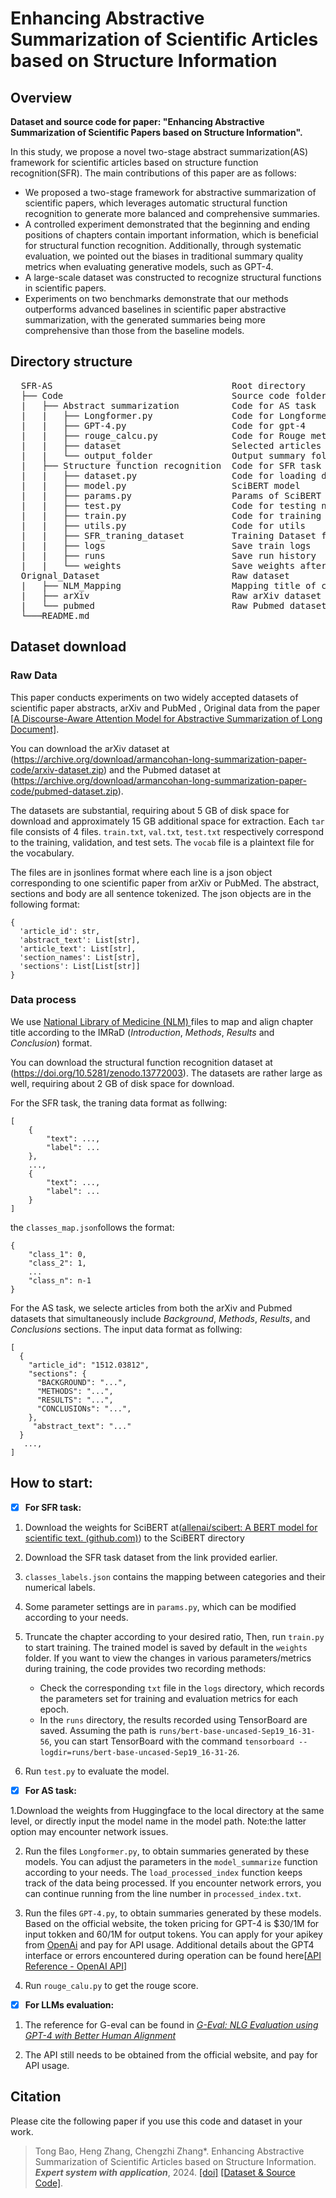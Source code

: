 # Enhancing Abstractive Summarization of Scientific Articles based on Structure Information


## Overview

**Dataset and source code for paper: "Enhancing Abstractive Summarization of Scientific Papers based on Structure Information".**

In this study, we propose a novel two-stage abstract summarization(AS) framework for scientific articles based on structure function recognition(SFR). The main contributions of this paper are as follows:

  - We proposed a two-stage framework for abstractive summarization of scientific papers, which leverages automatic structural function recognition to generate more balanced and comprehensive summaries. 
  - A controlled experiment demonstrated that the beginning and ending positions of chapters contain important information, which is beneficial for structural function recognition. Additionally, through systematic evaluation, we pointed out the biases in traditional summary quality metrics when evaluating generative models, such as GPT-4.
  - A large-scale dataset was constructed to recognize structural functions in scientific papers.
  - Experiments on two benchmarks demonstrate that our methods outperforms advanced baselines in scientific paper abstractive summarization, with the generated summaries being more comprehensive than those from the baseline models.

## Directory structure

<pre>  SFR-AS                                  Root directory
  ├── Code                                Source code folder
  |   ├── Abstract summarization          Code for AS task
  |   |   ├── Longformer.py               Code for Longformer
  |   |   ├── GPT-4.py                    Code for gpt-4
  |   |   ├── rouge_calcu.py              Code for Rouge metric
  |   |   ├── dataset                     Selected articles from Pubmed and arXiv dataset
  |   |   └── output_folder               Output summary folder
  |   ├── Structure function recognition  Code for SFR task
  |   |   ├── dataset.py                  Code for loading data from dataset
  |   |   ├── model.py                    SciBERT model
  |   |   ├── params.py                   Params of SciBERT
  |   |   ├── test.py                     Code for testing new paragraphs
  |   |   ├── train.py                    Code for training
  |   |   ├── utils.py                    Code for utils
  |   |   ├── SFR_traning_dataset         Training Dataset folder for SFR task
  |   |   ├── logs                        Save train logs
  |   |   ├── runs                        Save run history
  |   |   └── weights                     Save weights after train
  Orignal_Dataset                         Raw dataset
  |   ├── NLM_Mapping                     Mapping title of chapter to IMRaD
  |   ├── arXiv                           Raw arXiv dataset
  |   └── pubmed                          Raw Pubmed dataset
  └───README.md
</pre>


## Dataset download

### Raw Data 

This paper conducts experiments on two widely accepted datasets of scientific paper abstracts, arXiv and PubMed , Original data from the paper [[A Discourse-Aware Attention Model for Abstractive Summarization of Long Document]](https://arxiv.org/abs/1804.05685). 

 You can download the arXiv dataset at (https://archive.org/download/armancohan-long-summarization-paper-code/arxiv-dataset.zip) and the Pubmed dataset at (https://archive.org/download/armancohan-long-summarization-paper-code/pubmed-dataset.zip).

The datasets are substantial, requiring about 5 GB of disk space for download and approximately 15 GB additional space for extraction. Each `tar` file consists of 4 files. `train.txt`, `val.txt`, `test.txt` respectively correspond to the training, validation, and test sets. The `vocab` file is a plaintext file for the vocabulary.

The files are in jsonlines format where each line is a json object corresponding to one scientific paper from arXiv or PubMed. The abstract, sections and body are all sentence tokenized. The json objects are in the following format:

```
{ 
  'article_id': str,
  'abstract_text': List[str],
  'article_text': List[str],
  'section_names': List[str],
  'sections': List[List[str]]
}
```

### Data process

We use [National Library of Medicine (NLM) ]([lhncbc.nlm.nih.gov/ii/areas/structured-abstracts/downloads/Structured-Abstracts-Labels-102615.txt](https://www.lhncbc.nlm.nih.gov/ii/areas/structured-abstracts/downloads/Structured-Abstracts-Labels-102615.txt))files to map and align chapter title according to the IMRaD (*Introduction*, *Methods*, *Results* and *Conclusion*)  format.

 You can download the structural function recognition dataset at (https://doi.org/10.5281/zenodo.13772003). The datasets are rather large as well, requiring about 2 GB of disk space for download.

For the SFR task, the traning data format as follwing:

```
[
    {
        "text": ..., 
        "label": ...
    }, 
    ..., 
    {
        "text": ..., 
        "label": ...
    }
]
```

the `classes_map.json`follows the format:

```
{
    "class_1": 0,
    "class_2": 1,
    ...
    "class_n": n-1
}
```

For the AS task, we selecte articles from both the arXiv and Pubmed datasets that simultaneously include *Background*, *Methods*, *Results*, and *Conclusions* sections. The input data format as follwing:

```
[
  {
    "article_id": "1512.03812",
    "sections": {
      "BACKGROUND": "...",
      "METHODS": "...",
      "RESULTS": "...",
      "CONCLUSIONs": "...",
  	},
     "abstract_text": "..."
  }
   ..., 
]   
```

## How to start:

- [x] **For SFR task:**

1. Download the weights for SciBERT at([allenai/scibert: A BERT model for scientific text. (github.com)](https://github.com/allenai/scibert)) to the SciBERT directory
   
2. Download the SFR task dataset from the link provided earlier.
   
3. `classes_labels.json` contains the mapping between categories and their numerical labels. 

4. Some parameter settings are in `params.py`, which can be modified according to your needs.

5. Truncate the chapter according to your desired  ratio, Then, run `train.py` to start training. The trained model is saved by default in the `weights` folder. If you want to view the changes in various parameters/metrics during training, the code provides two recording methods:

   - Check the corresponding `txt` file in the `logs` directory, which records the parameters set for training and evaluation metrics for each epoch.
   - In the `runs` directory, the results recorded using TensorBoard are saved. Assuming the path is `runs/bert-base-uncased-Sep19_16-31-56`, you can start TensorBoard with the command `tensorboard --logdir=runs/bert-base-uncased-Sep19_16-31-26`.

6. Run `test.py` to evaluate the model. 


- [x] **For AS task:**

1.Download the weights from Huggingface to the local directory at the same level, or directly input the model name in the model path. Note:the latter option may encounter network issues.

2. Run the files `Longformer.py`,  to obtain summaries generated by these models. You can adjust the parameters in the `model_summarize` function according to your needs. The `load_processed_index` function keeps track of the data being processed. If you encounter network errors, you can continue running from the line number in `processed_index.txt`.

3. Run the files `GPT-4.py`,  to obtain summaries generated by these models. Based on the official website, the token pricing for GPT-4 is $30/1M for input tokken and 60/1M for output tokens. You can  apply for your apikey from [OpenAi]([OpenAI](https://openai.com/) ) and pay for API usage. Additional details about the GPT4 interface or errors encountered during operation can be found here[[API Reference - OpenAI API](https://platform.openai.com/docs/api-reference)]

4. Run `rouge_calu.py` to get the rouge score.


- [x] **For LLMs evaluation:**

1. The reference for G-eval can be found in [*G-Eval: NLG Evaluation using GPT-4 with Better Human Alignment*](https://arxiv.org/pdf/2303.16634) 

2. The API still needs to be obtained from the official website, and pay for API usage.


## Citation

Please cite the following paper if you use this code and dataset in your work.

>Tong Bao, Heng Zhang, Chengzhi Zhang\*. Enhancing Abstractive Summarization of Scientific Articles based on Structure Information. ***Expert system with application***, 2024. [[doi]](https://doi.org/10.1016/j.eswa.2024.125529.) [[Dataset & Source Code]]( https://github.com/tongbao96/code-for-SFR-AS).

